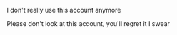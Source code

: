 I don't really use this account anymore

Please don't look at this account, you'll regret it I swear
